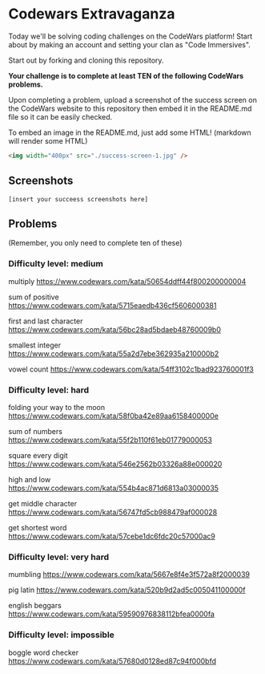 # Codewars Extravaganza

Today we'll be solving coding challenges on the CodeWars platform! Start about by making an account and setting your clan as "Code Immersives". 

Start out by forking and cloning this repository.

**Your challenge is to complete at least TEN of the following CodeWars problems.** 

Upon completing a problem, upload a screenshot of the success screen on the CodeWars website to this repository then embed it in the README.md file so it can be easily checked.

To embed an image in the README.md, just add some HTML! (markdown will render some HTML)

```html
<img width="400px" src="./success-screen-1.jpg" />
```

## Screenshots

```[insert your succeess screenshots here]```

## Problems

(Remember, you only need to complete ten of these)


### Difficulty level: medium

multiply
https://www.codewars.com/kata/50654ddff44f800200000004

sum of positive
https://www.codewars.com/kata/5715eaedb436cf5606000381

first and last character
https://www.codewars.com/kata/56bc28ad5bdaeb48760009b0

smallest integer
https://www.codewars.com/kata/55a2d7ebe362935a210000b2

vowel count
https://www.codewars.com/kata/54ff3102c1bad923760001f3

### Difficulty level: hard

folding your way to the moon
https://www.codewars.com/kata/58f0ba42e89aa6158400000e

sum of numbers
https://www.codewars.com/kata/55f2b110f61eb01779000053

square every digit
https://www.codewars.com/kata/546e2562b03326a88e000020

high and low
https://www.codewars.com/kata/554b4ac871d6813a03000035

get middle character
https://www.codewars.com/kata/56747fd5cb988479af000028

get shortest word
https://www.codewars.com/kata/57cebe1dc6fdc20c57000ac9

### Difficulty level: very hard

mumbling
https://www.codewars.com/kata/5667e8f4e3f572a8f2000039

pig latin
https://www.codewars.com/kata/520b9d2ad5c005041100000f

english beggars
https://www.codewars.com/kata/59590976838112bfea0000fa

### Difficulty level: impossible

boggle word checker
https://www.codewars.com/kata/57680d0128ed87c94f000bfd
